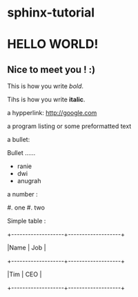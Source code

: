 sphinx-tutorial
===============

HELLO WORLD!
============

Nice to meet you ! :)
---------------------

This is how you write *bold*.

Tihs is how you write **italic**.

a hypperlink: http://google.com

a program listing or some preformatted text

a bullet:

Bullet
......

* ranie
* dwi
* anugrah

a number :

#. one
#. two


Simple table :

+-------------------+-------------------+

|Name               | Job               |

+-------------------+-------------------+

|Tim                | CEO               |

+-------------------+-------------------+


